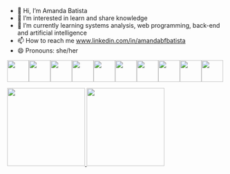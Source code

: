 - 👋 Hi, I’m Amanda Batista
- 👀 I’m interested in learn and share knowledge
- 🌱 I’m currently learning systems analysis, web programming, back-end and artificial intelligence
- 📫 How to reach me www.linkedin.com/in/amandabfbatista
- 😄 Pronouns: she/her
<!---
Kento-Izumi2/Kento-Izumi2 is a ✨ special ✨ repository because its `README.md` (this file) appears on your GitHub profile.
You can click the Preview link to take a look at your changes.
--->
 
<img src="https://cdn.jsdelivr.net/gh/devicons/devicon/icons/android/android-original-wordmark.svg" width="50"/><img src="https://cdn.jsdelivr.net/gh/devicons/devicon/icons/azure/azure-original.svg" width="50"/><img src="https://cdn.jsdelivr.net/gh/devicons/devicon/icons/composer/composer-original.svg" width="50"/><img src="https://cdn.jsdelivr.net/gh/devicons/devicon/icons/laravel/laravel-plain-wordmark.svg" width="50" /><img src="https://cdn.jsdelivr.net/gh/devicons/devicon/icons/html5/html5-original-wordmark.svg" width="50" /><img src="https://cdn.jsdelivr.net/gh/devicons/devicon/icons/mysql/mysql-original.svg" width="50"/><img src="https://cdn.jsdelivr.net/gh/devicons/devicon/icons/arduino/arduino-plain-wordmark.svg" width="50" /><img src="https://cdn.jsdelivr.net/gh/devicons/devicon/icons/java/java-original-wordmark.svg"  width="50"/><img src="https://cdn.jsdelivr.net/gh/devicons/devicon/icons/nodejs/nodejs-original.svg"  width="50" /><img src="https://cdn.jsdelivr.net/gh/devicons/devicon/icons/php/php-original.svg"  width="50"/>
          
          
          
          
          
               
       
          
         






<div>
<a href="https://github.com/seu-usuário-aqui">
<img height="180em" src="https://github-readme-stats.vercel.app/api/top-langs/?username=Kento-Izumi2&layout=compact&langs_count=7&theme=dracula"/>
<img height="180em" src="https://github-readme-stats.vercel.app/api?username=Kento-Izumi2&show_icons=true&theme=dracula&include_all_commits=true&count_private=true"/>
</div>



